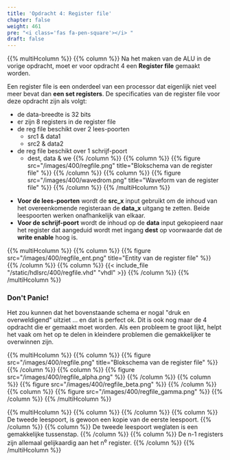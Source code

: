 ```yaml
---
title: 'Opdracht 4: Register file'
chapter: false
weight: 461
pre: "<i class='fas fa-pen-square'></i> "
draft: false
---
```


{{% multiHcolumn %}}
{{% column %}}
Na het maken van de ALU in de vorige opdracht, moet er voor opdracht 4 een **Register file** gemaakt worden. 

Een register file is een onderdeel van een processor dat eigenlijk niet veel meer bevat dan **een set registers**. De specificaties van de register file voor deze opdracht zijn als volgt:

* de data-breedte is 32 bits
* er zijn 8 registers in de register file
* de reg file beschikt over 2 lees-poorten
  * src1 & data1
  * src2 & data2
* de reg file beschikt over 1 schrijf-poort
  * dest, data & we
{{% /column %}}
{{% column %}}
{{% figure src="/images/400/regfile.png" title="Blokschema van de register file"  %}}
{{% /column %}}
{{% column %}}
{{% figure src="/images/400/wavedrom.png" title="Waveform van de register file"  %}}
{{% /column %}}
{{% /multiHcolumn %}}





<!--
{signal: [
  {name: 'clock',        wave: 'p......|....'},
  {name: 'x0',           wave: '2......|....', data: ['0x0', 'A1', 'A2', 'A3']},
  {name: 'x1',           wave: '2......|....', data: ['0x0', 'A1', 'A2', 'A3']},
  {name: 'x2',           wave: '2.3....|....', data: ['0x0', 'A0', 'A2', 'A3']},
  {name: 'x3',           wave: '2......|....', data: ['0x0', 'A1', 'A2', 'A3']},
  {name: 'x4',           wave: '2......|....', data: ['0x0', 'A1', 'A2', 'A3']},
  {name: 'x5',           wave: '2......|....', data: ['0x0', 'A1', 'A2', 'A3']},
  {name: 'x6',           wave: '2....4.|....', data: ['0x0', 'A1', 'A2', 'A3']},
  {name: 'x7',           wave: '2......|....', data: ['0x0', 'A1', 'A2', 'A3']},
  {},
  {name: 'write enable', wave: '010.10.|....'},
  {name: 'dest',         wave: '262.62.|....', data: ['0x0','0x2','0x0','0x6','0x0']},
  {name: 'data',         wave: 'x3x.4x.|....', data: ['A0', 'A1']},
  {},
  {name: 'src1',         wave: '2......|6.6.', data: ['0x0','0x6','0x5']},
  {name: 'data1',        wave: '2......|.4.2', data: ['0x0','A1','0x0']},
  {},
  {name: 'src2',         wave: '2......|6...', data: ['0x0','0x2']},
  {name: 'data2',        wave: '2......|.3..', data: ['0x0','A0']},
]}
-->

* **Voor de lees-poorten** wordt de **src_x** input gebruikt om de inhoud van het overeenkomende registeraan de **data_x** uitgang te zetten. Beide leespoorten werken onafhankelijk van elkaar.
* **Voor de schrijf-poort** wordt de inhoud op de **data** input gekopieerd naar het register dat aangeduid wordt met ingang **dest** op voorwaarde dat de **write enable** hoog is.

{{% multiHcolumn %}}
{{% column %}}
{{% figure src="/images/400/regfile_ent.png" title="Entity van de register file"  %}}
{{% /column %}}
{{% column %}}
{{< include_file "/static/hdlsrc/400/regfile.vhd" "vhdl" >}}
{{% /column %}}
{{% /multiHcolumn %}}

### Don't Panic!

Het zou kunnen dat het bovenstaande schema er nogal "druk en overweldigend" uitziet ... en dat is perfect ok. Dit is ook nog maar de 4 opdracht die er gemaakt moet worden. Als een probleem te groot lijkt, helpt het vaak om het op te delen in kleindere problemen die gemakkelijker te overwinnen zijn.

{{% multiHcolumn %}}
{{% column %}}
{{% figure src="/images/400/regfile.png" title="Blokschema van de register file"  %}}
{{% /column %}}
{{% column %}}
{{% figure src="/images/400/regfile_alpha.png" %}}
{{% /column %}}
{{% column %}}
{{% figure src="/images/400/regfile_beta.png" %}}
{{% /column %}}
{{% column %}}
{{% figure src="/images/400/regfile_gamma.png" %}}
{{% /column %}}
{{% /multiHcolumn %}}

{{% multiHcolumn %}}
{{% column %}}
{{% /column %}}
{{% column %}}
De tweede leespoort, is gewoon een kopie van de eerste leespoort.
{{% /column %}}
{{% column %}}
De tweede leespoort weglaten is een gemakkelijke tussenstap.
{{% /column %}}
{{% column %}}
De n-1 registers zijn allemaal gelijkaardig aan het n<sup>e</sup> register.
{{% /column %}}
{{% /multiHcolumn %}}
